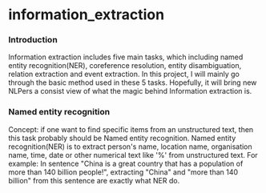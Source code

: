 # information_extraction
### Introduction
Information extraction includes five main tasks, which including named entity recognition(NER), coreference resolution, entity disambiguation, relation extraction and event extraction. In this project, I will mainly go through the basic method used in these 5 tasks. Hopefully, it will bring new NLPers a consist view of what the magic behind Information extraction is.

### Named entity recognition
Concept: if one want to find specific items from an unstructured text, then this task probably should be Named entity recognition. Named entity recognition(NER) is to extract person's name, location name, organisation name, time, date or other numerical text like '%' from unstructured text. For example:
    In sentence "China is a great country that has a population of more than 140 billion people!", extracting "China" and "more than 140 billion" from this sentence are exactly what NER do.
